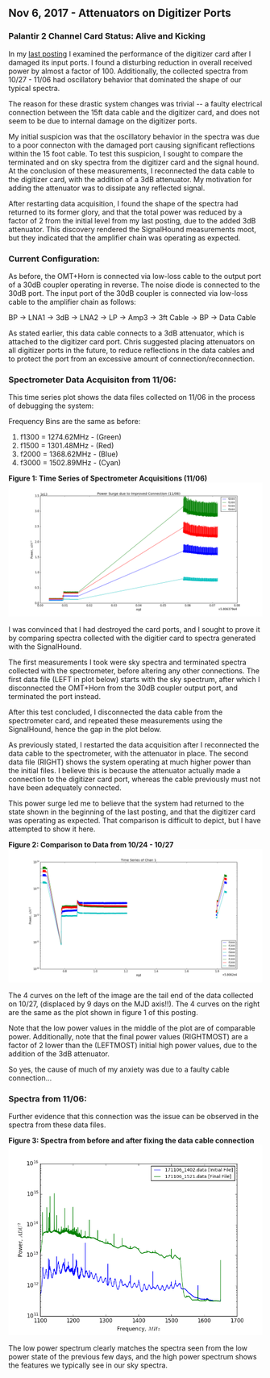 ## Nov 6, 2017 - Attenuators on Digitizer Ports

### Palantir 2 Channel Card Status: Alive and Kicking

In my [last posting](../20171101_DamagedPorts/index.md) I examined the
performance of the digitizer card after I damaged its input ports. I found a
disturbing reduction in overall received power by almost a factor of
100. Additionally, the collected spectra from 10/27 - 11/06 had oscillatory
behavior that dominated the shape of our typical spectra. 

The reason for these drastic system changes was trivial -- a faulty electrical
connection between the 15ft data cable and the digitizer card, and does not seem
to be due to internal damage on the digitizer ports.

My initial suspicion was that the oscillatory behavior in the
spectra was due to a poor connecton with the damaged port causing significant
reflections within the 15 foot cable. To test this suspicion, I sought to
compare the terminated and on sky spectra from the digitizer card and the signal
hound. At the conclusion of these measurements, I reconnected the data cable to
the digitizer card, with the addition of a 3dB attenuator. My motivation for
adding the attenuator was to dissipate any reflected signal. 

After restarting data acquisition, I found the shape of the spectra had returned
to its former glory, and that the total power was reduced by a factor of 2 from
the initial level from my last posting, due to the added 3dB attenuator. This
discovery rendered the SignalHound measurements moot, but they indicated that
the amplifier chain was operating as expected.

### Current Configuration:

As before, the OMT+Horn is connected via low-loss cable to the output port of a
30dB coupler operating in reverse. The noise diode is connected to the 30dB
port. The input port of the 30dB coupler is connected via low-loss cable to the
amplifier chain as follows:

BP -> LNA1 -> 3dB -> LNA2 -> LP -> Amp3 -> 3ft Cable -> BP -> Data Cable

As stated earlier, this data cable connects to a 3dB attenuator, which is
attached to the digitizer card port. Chris suggested placing attenuators on all
digitizer ports in the future, to reduce reflections in the data cables and to
protect the port from an excessive amount of connection/reconnection.

### Spectrometer Data Acquisiton from 11/06:

This time series plot shows the data files collected on 11/06 in the process of
debugging the system:

Frequency Bins are the same as before:

1) f1300 = 1274.62MHz - (Green)
2) f1500 = 1301.48MHz - (Red)
3) f2000 = 1368.62MHz - (Blue)
4) f3000 = 1502.89MHz - (Cyan)

**Figure 1: Time Series of Spectrometer Acquisitions (11/06)**
![Surge](PowerSurgeTimeSeries.png)

I was convinced that I had destroyed the card ports, and I sought to prove
it by comparing spectra collected with the digitier card to spectra generated
with the SignalHound. 

The first measurements I took were sky spectra and terminated spectra collected
with the spectrometer, before altering any other connections.  The first data
file (LEFT in plot below) starts with the sky spectrum, after which I
disconnected the OMT+Horn from the 30dB coupler output port, and terminated the
port instead.

After this test concluded, I disconnected the data cable from the spectrometer
card, and repeated these measurements using the SignalHound, hence the gap in
the plot below.

As previously stated, I restarted the data acquisition after I reconnected the
data cable to the spectrometer, with the attenuator in place. The second data
file (RIGHT) shows the system operating at much higher power than the initial
files. I believe this is because the attenuator actually made a connection to
the digitizer card port, whereas the cable previously must not have been
adequately connected. 

This power surge led me to believe that the system had returned to the state
shown in the beginning of the last posting, and that the digitizer card was
operating as expected. That comparison is difficult to depict, but I have
attempted to show it here. 

**Figure 2: Comparison to Data from 10/24 - 10/27**
![Im](ImaginaryTimeSeries.png)

The 4 curves on the left of the image are the tail end of the data collected on
10/27, (displaced by 9 days on the MJD axis!!). 
The 4 curves on the right are the same as the plot shown in figure 1 of
this posting.

Note that the low power values in the middle of the plot are of comparable
power. Additionally, note that the final power values (RIGHTMOST) are a factor
of 2 lower than the (LEFTMOST) initial high power values, due to the addition of
the 3dB attenuator.

So yes, the cause of much of my anxiety was due to a faulty cable connection... 

### Spectra from 11/06:

Further evidence that this connection was the issue can be observed in the
spectra from these data files. 

**Figure 3: Spectra from before and after fixing the data cable connection**
![bna](SpecBnA.png)

The low power spectrum clearly matches the spectra seen from the low power state
of the previous few days, and the high power spectrum shows the features we
typically see in our sky spectra.
